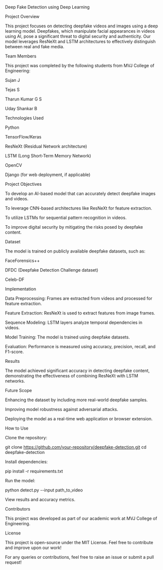 Deep Fake Detection using Deep Learning

Project Overview

This project focuses on detecting deepfake videos and images using a deep learning model. Deepfakes, which manipulate facial appearances in videos using AI, pose a significant threat to digital security and authenticity. Our model leverages ResNeXt and LSTM architectures to effectively distinguish between real and fake media.

Team Members

This project was completed by the following students from MVJ College of Engineering:

Sujan J

Tejas S

Tharun Kumar G S

Uday Shankar B

Technologies Used

Python

TensorFlow/Keras

ResNeXt (Residual Network architecture)

LSTM (Long Short-Term Memory Network)

OpenCV

Django (for web deployment, if applicable)

Project Objectives

To develop an AI-based model that can accurately detect deepfake images and videos.

To leverage CNN-based architectures like ResNeXt for feature extraction.

To utilize LSTMs for sequential pattern recognition in videos.

To improve digital security by mitigating the risks posed by deepfake content.

Dataset

The model is trained on publicly available deepfake datasets, such as:

FaceForensics++

DFDC (Deepfake Detection Challenge dataset)

Celeb-DF

Implementation

Data Preprocessing: Frames are extracted from videos and processed for feature extraction.

Feature Extraction: ResNeXt is used to extract features from image frames.

Sequence Modeling: LSTM layers analyze temporal dependencies in videos.

Model Training: The model is trained using deepfake datasets.

Evaluation: Performance is measured using accuracy, precision, recall, and F1-score.

Results

The model achieved significant accuracy in detecting deepfake content, demonstrating the effectiveness of combining ResNeXt with LSTM networks.

Future Scope

Enhancing the dataset by including more real-world deepfake samples.

Improving model robustness against adversarial attacks.

Deploying the model as a real-time web application or browser extension.

How to Use

Clone the repository:

git clone https://github.com/your-repository/deepfake-detection.git
cd deepfake-detection

Install dependencies:

pip install -r requirements.txt

Run the model:

python detect.py --input path_to_video

View results and accuracy metrics.

Contributors

This project was developed as part of our academic work at MVJ College of Engineering.

License

This project is open-source under the MIT License. Feel free to contribute and improve upon our work!

For any queries or contributions, feel free to raise an issue or submit a pull request!

